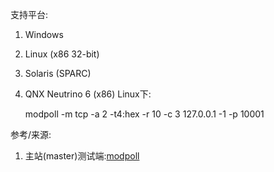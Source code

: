 
支持平台:
1. Windows
2. Linux (x86 32-bit)
3. Solaris (SPARC)
4. QNX Neutrino 6 (x86)
Linux下:

	modpoll -m tcp -a 2 -t4:hex -r 10 -c 3  127.0.0.1 -1 -p 10001

参考/来源:
1. 主站(master)测试端:[modpoll](http://www.modbusdriver.com/modpoll.html)
